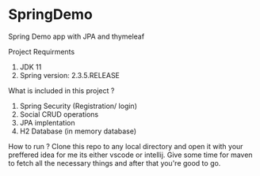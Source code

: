 # SpringDemo
Spring Demo app with JPA and thymeleaf

Project Requirments 
  1. JDK 11
  2. Spring version: 2.3.5.RELEASE
  
What is included in this project ?
  1. Spring Security (Registration/ login)
  2. Social CRUD operations
  3. JPA implentation
  4. H2 Database (in memory database)

How to run ? 
 Clone this repo to any local directory and open it with your preffered idea for me its either vscode or intellij. Give some time for maven to fetch all the necessary things
 and after that you're good to go.
